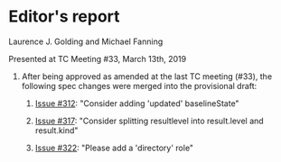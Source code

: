 # Editor's report

Laurence J. Golding and Michael Fanning

Presented at TC Meeting #33, March 13th, 2019

1. After being approved as amended at the last TC meeting (#33), the following spec changes were merged into the provisional draft:

    1. [Issue #312](https://github.com/oasis-tcs/sarif-spec/issues/312): "Consider adding 'updated' baselineState"

    1. [Issue #317](https://github.com/oasis-tcs/sarif-spec/issues/317): "Consider splitting resultlevel into result.level and result.kind"

    1. [Issue #322](https://github.com/oasis-tcs/sarif-spec/issues/322): "Please add a 'directory' role"

